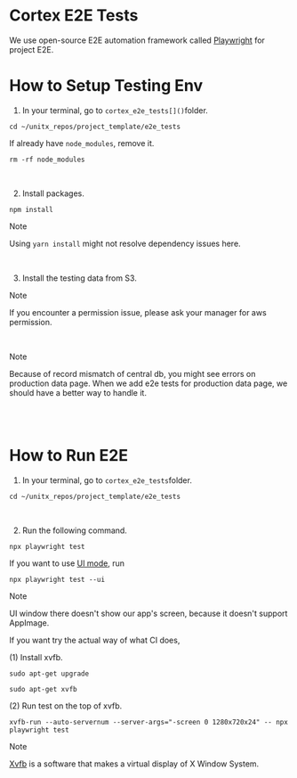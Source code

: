 # Cortex E2E Tests
We use open-source E2E automation framework called [Playwright](https://playwright.dev/) for project E2E.

# How to Setup Testing Env
1. In your terminal, go to `cortex_e2e_tests[]()`folder.

```
cd ~/unitx_repos/project_template/e2e_tests
```

If already have `node_modules`, remove it.
```
rm -rf node_modules
```
<br>

2. Install packages.
```
npm install
```
> [!NOTE]
> Using `yarn install` might not resolve dependency issues here.

<br>

3. Install the testing data from S3.


> [!NOTE]
> If you encounter a permission issue, please ask your manager for aws permission.

<br>

> [!NOTE]
> Because of record mismatch of central db, you might see errors on production data page.
When we add e2e tests for production data page, we should have a better way to handle it.


<br>

<br>

# How to Run E2E
1. In your terminal, go to `cortex_e2e_tests`folder.

```
cd ~/unitx_repos/project_template/e2e_tests
```

<br>

2. Run the following command.
```
npx playwright test
```

If you want to use [UI mode](https://playwright.dev/docs/test-ui-mode), run
```
npx playwright test --ui
```
> [!NOTE]
> UI window there doesn't show our app's screen, because it doesn't support AppImage.

If you want try the actual way of what CI does,

(1) Install xvfb.
```
sudo apt-get upgrade

sudo apt-get xvfb
```

(2) Run test on the top of xvfb.
```
xvfb-run --auto-servernum --server-args="-screen 0 1280x720x24" -- npx playwright test
```

> [!NOTE]
> [Xvfb](https://en.wikipedia.org/wiki/Xvfb) is a software that makes a virtual display of X Window System.